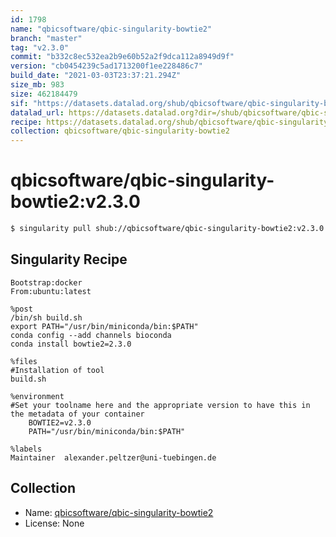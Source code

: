 ```yaml
---
id: 1798
name: "qbicsoftware/qbic-singularity-bowtie2"
branch: "master"
tag: "v2.3.0"
commit: "b332c8ec532ea2b9e60b52a2f9dca112a8949d9f"
version: "cb0454239c5ad1713200f1ee228486c7"
build_date: "2021-03-03T23:37:21.294Z"
size_mb: 983
size: 462184479
sif: "https://datasets.datalad.org/shub/qbicsoftware/qbic-singularity-bowtie2/v2.3.0/2021-03-03-b332c8ec-cb045423/cb0454239c5ad1713200f1ee228486c7.simg"
datalad_url: https://datasets.datalad.org?dir=/shub/qbicsoftware/qbic-singularity-bowtie2/v2.3.0/2021-03-03-b332c8ec-cb045423/
recipe: https://datasets.datalad.org/shub/qbicsoftware/qbic-singularity-bowtie2/v2.3.0/2021-03-03-b332c8ec-cb045423/Singularity
collection: qbicsoftware/qbic-singularity-bowtie2
---
```


# qbicsoftware/qbic-singularity-bowtie2:v2.3.0

```bash
$ singularity pull shub://qbicsoftware/qbic-singularity-bowtie2:v2.3.0
```

## Singularity Recipe

```singularity
Bootstrap:docker
From:ubuntu:latest

%post
/bin/sh build.sh
export PATH="/usr/bin/miniconda/bin:$PATH"
conda config --add channels bioconda
conda install bowtie2=2.3.0

%files
#Installation of tool
build.sh

%environment
#Set your toolname here and the appropriate version to have this in the metadata of your container
    BOWTIE2=v2.3.0
    PATH="/usr/bin/miniconda/bin:$PATH"

%labels
Maintainer	alexander.peltzer@uni-tuebingen.de
```

## Collection

 - Name: [qbicsoftware/qbic-singularity-bowtie2](https://github.com/qbicsoftware/qbic-singularity-bowtie2)
 - License: None


